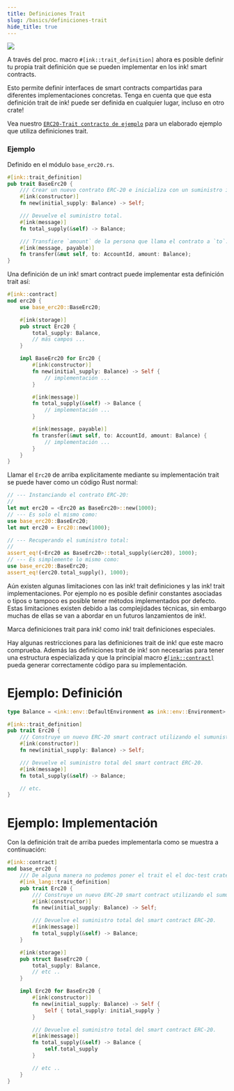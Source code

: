 ```yaml
---
title: Definiciones Trait
slug: /basics/definiciones-trait
hide_title: true
---
```


<img src="/img/title/text/trait.svg" className="titlePic" />

A través del proc. macro `#[ink::trait_definition]` ahora es posible definir tu propia trait definición que se pueden implementar en los ink! smart contracts.

Esto permite definir interfaces de smart contracts compartidas para diferentes implementaciones concretas.
Tenga en cuenta que que esta definición trait de ink! puede ser definida en cualquier lugar, incluso en otro crate!

Vea nuestro [`ERC20-Trait contracto de ejemplo`](https://github.com/paritytech/ink-examples/blob/master/trait-erc20/lib.rs) 
para un elaborado ejemplo que utiliza definiciones trait.

### Ejemplo

Definido en el módulo `base_erc20.rs`.

```rust
#[ink::trait_definition]
pub trait BaseErc20 {
    /// Crear un nuevo contrato ERC-20 e inicializa con un suministro inicial para el instanciador.
    #[ink(constructor)]
    fn new(initial_supply: Balance) -> Self;

    /// Devuelve el suministro total.
    #[ink(message)]
    fn total_supply(&self) -> Balance;

    /// Transfiere `amount` de la persona que llama el contrato a `to`.
    #[ink(message, payable)]
    fn transfer(&mut self, to: AccountId, amount: Balance);
}
```

Una definición de un ink! smart contract puede implementar esta definición trait así:

```rust
#[ink::contract]
mod erc20 {
    use base_erc20::BaseErc20;

    #[ink(storage)]
    pub struct Erc20 {
        total_supply: Balance,
        // más campos ...
    }

    impl BaseErc20 for Erc20 {
        #[ink(constructor)]
        fn new(initial_supply: Balance) -> Self {
            // implementación ...
        }

        #[ink(message)]
        fn total_supply(&self) -> Balance {
            // implementación ...
        }

        #[ink(message, payable)]
        fn transfer(&mut self, to: AccountId, amount: Balance) {
            // implementación ...
        }
    }
}
```

Llamar el `Erc20` de arriba explicitamente mediante su implementación trait se puede haver como un código Rust normal:

```rust
// --- Instanciando el contrato ERC-20:
//
let mut erc20 = <Erc20 as BaseErc20>::new(1000);
// --- Es solo el mismo como:
use base_erc20::BaseErc20;
let mut erc20 = Erc20::new(1000);

// --- Recuperando el suministro total:
//
assert_eq!(<Erc20 as BaseErc20>::total_supply(&erc20), 1000);
// --- Es simplemente lo mismo como:
use base_erc20::BaseErc20;
assert_eq!(erc20.total_supply(), 1000);
```

Aún existen algunas limitaciones con las ink! trait definiciones y las ink! trait implementaciones.
Por ejemplo no es posible definir constantes asociadas o tipos o tampoco es posible tener métodos implementados por defecto.
Estas limitaciones existen debido a las complejidades técnicas, sin embargo muchas de ellas se van a abordar en un futuros lanzamientos de ink!.




Marca definiciones trait para ink! como ink! trait definiciones especiales.

Hay algunas restricciones para las definiciones trait de ink! que este macro comprueba. Además las definiciones trait de ink! son necesarias para 
tener una estructura especializada y que la principial macro [`#[ink::contract]`](https://docs.rs/ink/4.0.0/ink/attr.contract.html) pueda generar correctamente código para su implementación.

# Ejemplo: Definición

```rust
type Balance = <ink::env::DefaultEnvironment as ink::env::Environment>::Balance;

#[ink::trait_definition]
pub trait Erc20 {
    /// Construye un nuevo ERC-20 smart contract utilizando el sumunistro inicial.
    #[ink(constructor)]
    fn new(initial_supply: Balance) -> Self;

    /// Devuelve el suministro total del smart contract ERC-20.
    #[ink(message)]
    fn total_supply(&self) -> Balance;

    // etc.
}
```

# Ejemplo: Implementación

Con la definición trait de arriba puedes implementarla como se muestra a continuación:

```rust
#[ink::contract]
mod base_erc20 {
    /// De alguna manera no podemos poner el trait el el doc-test crate root debido a bugs.
    #[ink_lang::trait_definition]
    pub trait Erc20 {
        /// Construye un nuevo ERC-20 smart contract utilizando el sumunistro inicial.
        #[ink(constructor)]
        fn new(initial_supply: Balance) -> Self;

        /// Devuelve el suministro total del smart contract ERC-20.
        #[ink(message)]
        fn total_supply(&self) -> Balance;
    }

    #[ink(storage)]
    pub struct BaseErc20 {
        total_supply: Balance,
        // etc ..
    }

    impl Erc20 for BaseErc20 {
        #[ink(constructor)]
        fn new(initial_supply: Balance) -> Self {
            Self { total_supply: initial_supply }
        }

        /// Devuelve el suministro total del smart contract ERC-20.
        #[ink(message)]
        fn total_supply(&self) -> Balance {
            self.total_supply
        }

        // etc ..
    }
}
```


